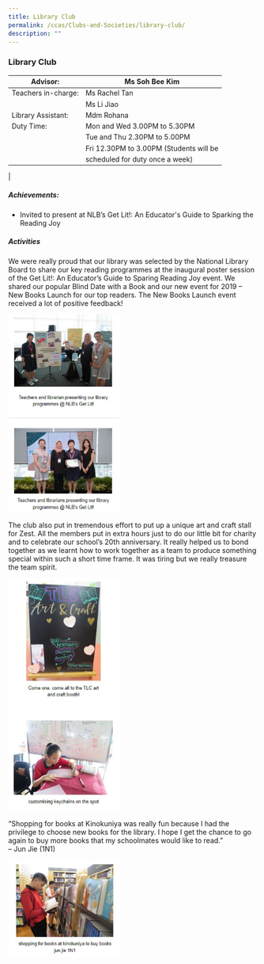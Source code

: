 ```yaml
---
title: Library Club
permalink: /ccas/Clubs-and-Societies/library-club/
description: ""
---
```

### Library Club

| Advisor: | Ms Soh Bee Kim |
|---|---|
| Teachers in-charge: | Ms Rachel Tan |
|  | Ms Li Jiao |
| Library Assistant: | Mdm Rohana |
| Duty Time: | Mon and Wed 3.00PM to 5.30PM |
|  | Tue and Thu 2.30PM to 5.00PM |
|  | Fri 12.30PM to 3.00PM (Students will be |
|  | scheduled for duty once a week) |
|

##### Achievements:

*   Invited to present at NLB’s&nbsp;Get&nbsp;Lit!: An Educator's Guide to Sparking the Reading Joy

##### Activities

We were really proud that our library was selected by the National Library Board to share our key reading programmes at the inaugural poster session of the Get Lit!: An Educator’s Guide to Sparing Reading Joy event. We shared our popular Blind Date with a Book and our new event for 2019 – New Books Launch for our top readers. The New Books Launch event received a lot of positive feedback!

<img src="/images/library%20club%201.jpg" style="width:45%">
		 
The club also put in tremendous effort to put up a unique art and craft stall for Zest. All the members put in extra hours just to do our little bit for charity and to celebrate our school’s 20th&nbsp;anniversary. It really helped us to bond together as we learnt how to work together as a team to produce something special within such a short time frame. It was tiring but we really treasure the team spirit.

<img src="/images/library%20club%202.jpg" style="width:45%">
		 
“Shopping for books at Kinokuniya was really fun because I had the privilege to choose new books for the library. I hope I get the chance to go again to buy more books that my schoolmates would like to read.” 
<br>
– Jun Jie (1N1)		 

<img src="/images/library%20club%203.jpg" style="width:45%">